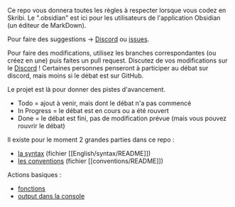 Ce repo vous donnera toutes les règles à respecter lorsque vous codez en Skribi. Le ".obsidian" est ici pour les utilisateurs de l'application Obsidian (un éditeur de MarkDown).

Pour faire des suggestions → [Discord](https://discord.gg/gzQR72ZKKm) ou [issues](https://github.com/Dibi-programming-langage/Scribi-rules/issues).

Pour faire des modifications, utilisez les branches correspondantes (ou créez en une) puis faites un pull request. Discutez de vos modifications sur le [Discord](https://discord.gg/gzQR72ZKKm) ! Certaines personnes penseront à participer au débat sur discord, mais moins si le débat est sur GitHub.

Le projet est là pour donner des pistes d'avancement.
* Todo = ajout à venir, mais dont le débat n'a pas commencé
* In Progress = le débat est en cours ou a été rouvert
* Done = le débat est fini, pas de modification prévue (mais vous pouvez rouvrir le débat)

Il existe pour le moment 2 grandes parties dans ce repo :
* [la syntax](./syntax/) (fichier [[English/syntax/README]])
* [les conventions](./conventions/) (fichier [[conventions/README]])

Actions basiques :
* [fonctions](Français/syntax/Fonctions/utilisation.md)
* [output dans la console](Console_sortie.md)